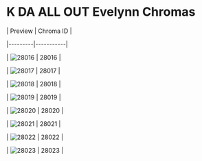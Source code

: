 # K DA ALL OUT Evelynn Chromas


| Preview | Chroma ID |

|---------|-----------|

| ![28016](https://raw.communitydragon.org/latest/plugins/rcp-be-lol-game-data/global/default/v1/champion-chroma-images/28/28016.png) | 28016 |

| ![28017](https://raw.communitydragon.org/latest/plugins/rcp-be-lol-game-data/global/default/v1/champion-chroma-images/28/28017.png) | 28017 |

| ![28018](https://raw.communitydragon.org/latest/plugins/rcp-be-lol-game-data/global/default/v1/champion-chroma-images/28/28018.png) | 28018 |

| ![28019](https://raw.communitydragon.org/latest/plugins/rcp-be-lol-game-data/global/default/v1/champion-chroma-images/28/28019.png) | 28019 |

| ![28020](https://raw.communitydragon.org/latest/plugins/rcp-be-lol-game-data/global/default/v1/champion-chroma-images/28/28020.png) | 28020 |

| ![28021](https://raw.communitydragon.org/latest/plugins/rcp-be-lol-game-data/global/default/v1/champion-chroma-images/28/28021.png) | 28021 |

| ![28022](https://raw.communitydragon.org/latest/plugins/rcp-be-lol-game-data/global/default/v1/champion-chroma-images/28/28022.png) | 28022 |

| ![28023](https://raw.communitydragon.org/latest/plugins/rcp-be-lol-game-data/global/default/v1/champion-chroma-images/28/28023.png) | 28023 |